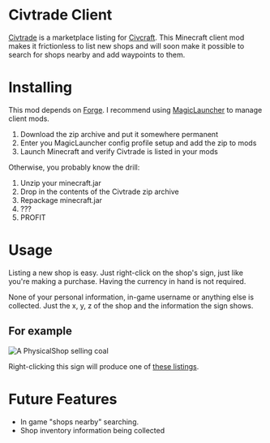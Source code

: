 # Civtrade Client

[Civtrade](http://civtrade.herokuapp.com/) is a marketplace listing for
[Civcraft](http://reddit.com/r/civcraft). This Minecraft client mod makes it
frictionless to list new shops and will soon make it possible to search for
shops nearby and add waypoints to them.

# Installing

This mod depends on [Forge][2]. I recommend using [MagicLauncher][1] to manage
client mods.

1. Download the zip archive and put it somewhere permanent
2. Enter you MagicLauncher config profile setup and add the zip to mods
3. Launch Minecraft and verify Civtrade is listed in your mods

Otherwise, you probably know the drill:

1. Unzip your minecraft.jar
2. Drop in the contents of the Civtrade zip archive
3. Repackage minecraft.jar
4. ???
5. PROFIT

# Usage

Listing a new shop is easy. Just right-click on the shop's sign, just like
you're making a purchase. Having the currency in hand is not required.

None of your personal information, in-game username or anything else is
collected.  Just the x, y, z of the shop and the information the sign shows.

## For example

![A PhysicalShop selling coal](http://f.cl.ly/items/1J2i110f2c3m1w3u3m2e/2013-06-05_10.38.17.png)

Right-clicking this sign will produce one of [these listings][3].

# Future Features

* In game "shops nearby" searching.
* Shop inventory information being collected

[1]: http://www.minecraftforum.net/topic/939149-launcher-magic-launcher-114-mods-options-profiles-news/
[2]: http://www.minecraftforge.net/
[3]: http://civtrade.herokuapp.com/items/263
